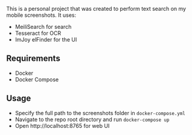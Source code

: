 This is a personal project that was created to perform text search on my mobile screenshots. It uses:
- MeiliSearch for search
- Tesseract for OCR
- ImJoy elFinder for the UI

## Requirements
- Docker
- Docker Compose

## Usage
- Specify the full path to the screenshots folder in `docker-compose.yml`
- Navigate to the repo root directory and run `docker-compose up`
- Open http://localhost:8765 for web UI
